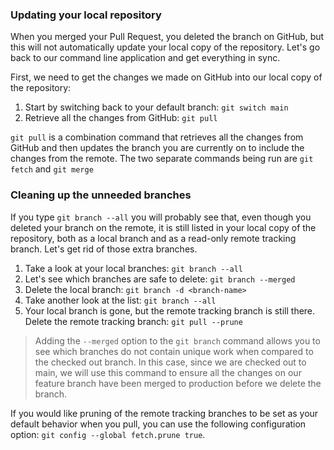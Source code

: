 ### Updating your local repository

When you merged your Pull Request, you deleted the branch on GitHub, but this will not automatically update your local copy of the repository. Let's go back to our command line application and get everything in sync.

First, we need to get the changes we made on GitHub into our local copy of the repository:

1. Start by switching back to your default branch: `git switch main`
1. Retrieve all the changes from GitHub: `git pull`

`git pull` is a combination command that retrieves all the changes from GitHub and then updates the branch you are currently on to include the changes from the remote. The two separate commands being run are `git fetch` and `git merge`

### Cleaning up the unneeded branches

If you type `git branch --all` you will probably see that, even though you deleted your branch on the remote, it is still listed in your local copy of the repository, both as a local branch and as a read-only remote tracking branch. Let's get rid of those extra branches.

1. Take a look at your local branches: `git branch --all`
1. Let's see which branches are safe to delete: `git branch --merged`
1. Delete the local branch: `git branch -d <branch-name>`
1. Take another look at the list: `git branch --all`
1. Your local branch is gone, but the remote tracking branch is still there. Delete the remote tracking branch: `git pull --prune`

> Adding the `--merged` option to the `git branch` command allows you to see which branches do not contain unique work when compared to the checked out branch. In this case, since we are checked out to main, we will use this command to ensure all the changes on our feature branch have been merged to production before we delete the branch.

If you would like pruning of the remote tracking branches to be set as your default behavior when you pull, you can use the following configuration option: `git config --global fetch.prune true`.
